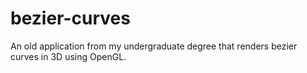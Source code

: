 # bezier-curves
An old application from my undergraduate degree that renders bezier curves in 3D using OpenGL.
